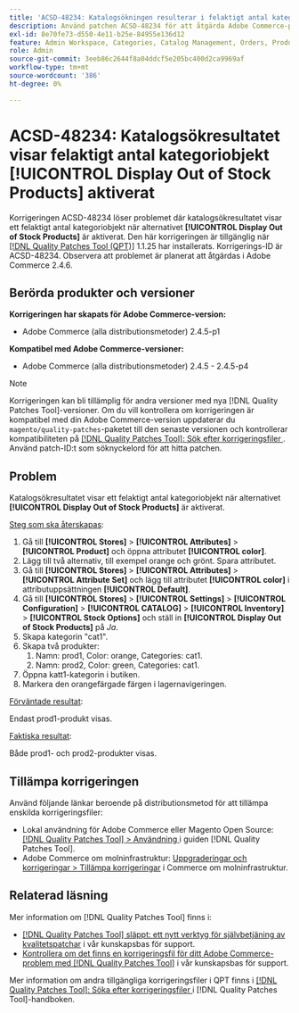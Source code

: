 ```yaml
---
title: 'ACSD-48234: Katalogsökningen resulterar i felaktigt antal kategoriobjekt när [!UICONTROL Display Out of Stock Products] är aktiverat'
description: Använd patchen ACSD-48234 för att åtgärda Adobe Commerce-problemet där katalogsökningsresultatet visar ett felaktigt antal kategoriobjekt när alternativet [!UICONTROL Display Out of Stock Products] är aktiverat.
exl-id: 8e70fe73-d550-4e11-b25e-84955e136d12
feature: Admin Workspace, Categories, Catalog Management, Orders, Products, Search
role: Admin
source-git-commit: 3eeb86c2644f8a04ddcf5e205bc400d2ca9969af
workflow-type: tm+mt
source-wordcount: '386'
ht-degree: 0%

---
```


# ACSD-48234: Katalogsökresultatet visar felaktigt antal kategoriobjekt **[!UICONTROL Display Out of Stock Products]** aktiverat

Korrigeringen ACSD-48234 löser problemet där katalogsökresultatet visar ett felaktigt antal kategoriobjekt när alternativet **[!UICONTROL Display Out of Stock Products]** är aktiverat. Den här korrigeringen är tillgänglig när [[!DNL Quality Patches Tool (QPT)]](/help/announcements/adobe-commerce-announcements/magento-quality-patches-released-new-tool-to-self-serve-quality-patches.md) 1.1.25 har installerats. Korrigerings-ID är ACSD-48234. Observera att problemet är planerat att åtgärdas i Adobe Commerce 2.4.6.


## Berörda produkter och versioner

**Korrigeringen har skapats för Adobe Commerce-version:**
* Adobe Commerce (alla distributionsmetoder) 2.4.5-p1

**Kompatibel med Adobe Commerce-versioner:**
* Adobe Commerce (alla distributionsmetoder) 2.4.5 - 2.4.5-p4

>[!NOTE]
>
>Korrigeringen kan bli tillämplig för andra versioner med nya [!DNL Quality Patches Tool]-versioner. Om du vill kontrollera om korrigeringen är kompatibel med din Adobe Commerce-version uppdaterar du `magento/quality-patches`-paketet till den senaste versionen och kontrollerar kompatibiliteten på [[!DNL Quality Patches Tool]: Sök efter korrigeringsfiler ](https://experienceleague.adobe.com/tools/commerce-quality-patches/index.html?lang=sv-SE). Använd patch-ID:t som söknyckelord för att hitta patchen.

## Problem

Katalogsökresultatet visar ett felaktigt antal kategoriobjekt när alternativet **[!UICONTROL Display Out of Stock Products]** är aktiverat.

<u>Steg som ska återskapas</u>:

1. Gå till **[!UICONTROL Stores]** > **[!UICONTROL Attributes]** > **[!UICONTROL Product]** och öppna attributet **[!UICONTROL color]**.
1. Lägg till två alternativ, till exempel orange och grönt. Spara attributet.
1. Gå till **[!UICONTROL Stores]** > **[!UICONTROL Attributes]** > **[!UICONTROL Attribute Set]** och lägg till attributet **[!UICONTROL color]** i attributuppsättningen **[!UICONTROL Default]**.
1. Gå till **[!UICONTROL Stores]** > **[!UICONTROL Settings]** > **[!UICONTROL Configuration]** > **[!UICONTROL CATALOG]** > **[!UICONTROL Inventory]** > **[!UICONTROL Stock Options]** och ställ in **[!UICONTROL Display Out of Stock Products]** på _Ja_.
1. Skapa kategorin &quot;cat1&quot;.
1. Skapa två produkter:
   1. Namn: prod1, Color: orange, Categories: cat1.
   1. Namn: prod2, Color: green, Categories: cat1.
1. Öppna katt1-kategorin i butiken.
1. Markera den orangefärgade färgen i lagernavigeringen.

<u>Förväntade resultat</u>:

Endast prod1-produkt visas.

<u>Faktiska resultat</u>:

Både prod1- och prod2-produkter visas.

## Tillämpa korrigeringen

Använd följande länkar beroende på distributionsmetod för att tillämpa enskilda korrigeringsfiler:

* Lokal användning för Adobe Commerce eller Magento Open Source: [[!DNL Quality Patches Tool] > Användning ](https://experienceleague.adobe.com/docs/commerce-operations/tools/quality-patches-tool/usage.html?lang=sv-SE) i guiden [!DNL Quality Patches Tool].
* Adobe Commerce om molninfrastruktur: [Uppgraderingar och korrigeringar > Tillämpa korrigeringar](https://experienceleague.adobe.com/docs/commerce-cloud-service/user-guide/develop/upgrade/apply-patches.html?lang=sv-SE) i Commerce om molninfrastruktur.

## Relaterad läsning

Mer information om [!DNL Quality Patches Tool] finns i:

* [[!DNL Quality Patches Tool] släppt: ett nytt verktyg för självbetjäning av kvalitetspatchar](/help/announcements/adobe-commerce-announcements/magento-quality-patches-released-new-tool-to-self-serve-quality-patches.md) i vår kunskapsbas för support.
* [Kontrollera om det finns en korrigeringsfil för ditt Adobe Commerce-problem med  [!DNL Quality Patches Tool]](/help/support-tools/patches-available-in-qpt-tool/check-patch-for-magento-issue-with-magento-quality-patches.md) i vår kunskapsbas för support.

Mer information om andra tillgängliga korrigeringsfiler i QPT finns i [[!DNL Quality Patches Tool]: Söka efter korrigeringsfiler ](https://experienceleague.adobe.com/tools/commerce-quality-patches/index.html?lang=sv-SE) i [!DNL Quality Patches Tool]-handboken.
